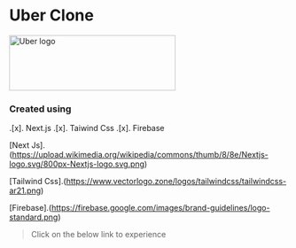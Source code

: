 # Uber Clone

<img src="https://i.ibb.co/84stgjq/uber-technologies-new-20218114.jpg" alt="Uber logo" style="height: 100px; width:300px;"/>

### **Created using**

.[x]. Next.js
.[x]. Taiwind Css
.[x]. Firebase

[Next Js].(https://upload.wikimedia.org/wikipedia/commons/thumb/8/8e/Nextjs-logo.svg/800px-Nextjs-logo.svg.png)

[Tailwind Css].(https://www.vectorlogo.zone/logos/tailwindcss/tailwindcss-ar21.png)

[Firebase].(https://firebase.google.com/images/brand-guidelines/logo-standard.png)

> Click on the below link to experience

